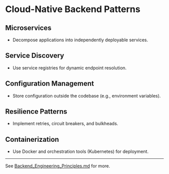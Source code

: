 # Cloud-Native Backend Patterns

## Microservices
- Decompose applications into independently deployable services.

## Service Discovery
- Use service registries for dynamic endpoint resolution.

## Configuration Management
- Store configuration outside the codebase (e.g., environment variables).

## Resilience Patterns
- Implement retries, circuit breakers, and bulkheads.

## Containerization
- Use Docker and orchestration tools (Kubernetes) for deployment.

---
See [Backend_Engineering_Principles.md](Backend_Engineering_Principles.md) for more.
